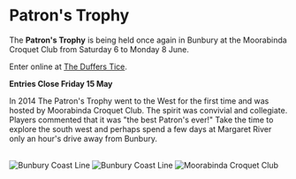 # Patron's Trophy

The **Patron's Trophy** is being held once again in Bunbury at the Moorabinda Croquet Club from Saturday 6 to Monday 8 June.

Enter online at [The Duffers Tice](http://www.thedufferstice.com/tournaments-by-category/ac/30-patrons).  

**Entries Close Friday 15 May**

In 2014 The Patron's Trophy went to the West for the first time and was hosted by Moorabinda Croquet Club.  The spirit was convivial and collegiate.  Players commented that it was "the best Patron's ever!"  Take the time to explore the south west and perhaps spend a few days at Margaret River only an hour's drive away from Bunbury.

<br/>

<img src="/news/2015/04/patrons-trophy/bunbury-coast-line-1.jpg" title="Bunbury Coast Line" />
<img src="/news/2015/04/patrons-trophy/bunbury-coast-line-2.jpg" title="Bunbury Coast Line" />
<img src="/news/2015/04/patrons-trophy/moorabinda-croquet-club.jpg" title="Moorabinda Croquet Club" />
